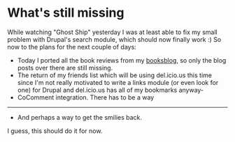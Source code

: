 # What's still missing

While watching "Ghost Ship" yesterday I was at least able to fix my small problem with Drupal's search module, which should now finally work :) So now to the plans for the next couple of days:

* Today I ported all the book reviews from my [booksblog](http://booksblog.zerokspot.com), so only the blog posts over there are still missing.
* The return of my friends list which will be using del.icio.us this time since I'm not really motivated to write a links module (or even look for one) for Drupal and del.icio.us has all of my bookmarks anyway-
* CoComment integration. There has to be a way

-------------------------------


* And perhaps a way to get the smilies back.

I guess, this should do it for now.